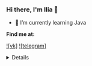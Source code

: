 ### Hi there, I'm **Ilia** 👋

- 🌱 I’m currently learning Java

**Find me at:**

[![vk]](https://vk.com/grakzrfe)
[![telegram]](https://t.me/auwjnQh1Pa)

<details>
  <summary>Details</summary>
<p align="left"> 
<h3 align="left">Languages:</h3>
<a href="https://en.wikipedia.org/wiki/C%2B%2B" target="blank">
  <img align="center" src="https://img.shields.io/badge/-C++-090909?style=for-the-badge&logo=C%2b%2b&logoColor=6296CC" alt="C++" height="30" width="70" />
</a>
<a href="https://www.java.com/ru/download/manual.jsp" target="blank">
  <img align="center" src="https://img.shields.io/badge/-Java-090909?style=for-the-badge&logo=Java&logoColor=00ff11" alt="Java" height="30" width="70" />
</a>
</p>

### Statistics
  <img src="https://github-readme-stats.vercel.app/api?username=alowu&show_icons=true" alt="GitHub stats">
  
### Trophy
![trophy](https://github-profile-trophy.vercel.app/?username=alowu)
</details>

